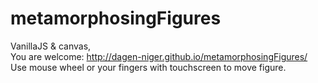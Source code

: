 metamorphosingFigures
=====================

VanillaJS & canvas,  
You are welcome: http://dagen-niger.github.io/metamorphosingFigures/  
Use mouse wheel or your fingers with touchscreen to move figure.

